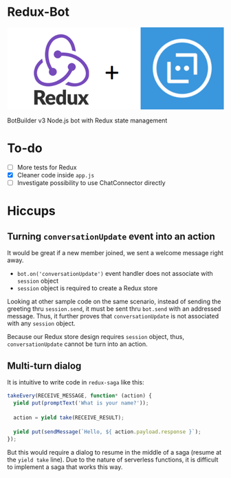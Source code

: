 # Redux-Bot
![redux-abs-logo](/redux-abs-logo.png)

BotBuilder v3 Node.js bot with Redux state management

# To-do

* [ ] More tests for Redux
* [X] Cleaner code inside `app.js`
* [ ] Investigate possibility to use ChatConnector directly

# Hiccups

## Turning `conversationUpdate` event into an action

It would be great if a new member joined, we sent a welcome message right away.

* `bot.on('conversationUpdate')` event handler does not associate with `session` object
* `session` object is required to create a Redux store

Looking at other sample code on the same scenario, instead of sending the greeting thru `session.send`, it must be sent thru `bot.send` with an addressed message. Thus, it further proves that `conversationUpdate` is not associated with any `session` object.

Because our Redux store design requires `session` object, thus, `conversationUpdate` cannot be turn into an action.

## Multi-turn dialog

It is intuitive to write code in `redux-saga` like this:

```js
takeEvery(RECEIVE_MESSAGE, function* (action) {
  yield put(promptText('What is your name?'));

  action = yield take(RECEIVE_RESULT);

  yield put(sendMessage(`Hello, ${ action.payload.response }`);
});
```

But this would require a dialog to resume in the middle of a saga (resume at the `yield take` line). Due to the nature of serverless functions, it is difficult to implement a saga that works this way.
